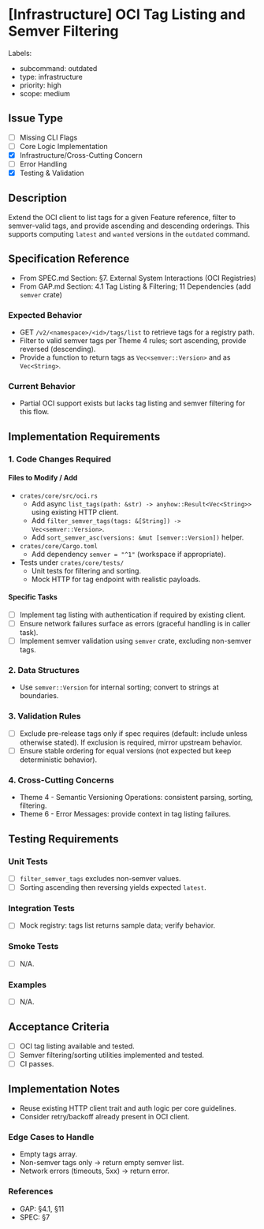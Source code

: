 # [Infrastructure] OCI Tag Listing and Semver Filtering

Labels:
- subcommand: outdated
- type: infrastructure
- priority: high
- scope: medium

## Issue Type
- [ ] Missing CLI Flags
- [ ] Core Logic Implementation
- [x] Infrastructure/Cross-Cutting Concern
- [ ] Error Handling
- [x] Testing & Validation

## Description
Extend the OCI client to list tags for a given Feature reference, filter to semver-valid tags, and provide ascending and descending orderings. This supports computing `latest` and `wanted` versions in the `outdated` command.

## Specification Reference

- From SPEC.md Section: §7. External System Interactions (OCI Registries)
- From GAP.md Section: 4.1 Tag Listing & Filtering; 11 Dependencies (add `semver` crate)

### Expected Behavior
- GET `/v2/<namespace>/<id>/tags/list` to retrieve tags for a registry path.
- Filter to valid semver tags per Theme 4 rules; sort ascending, provide reversed (descending).
- Provide a function to return tags as `Vec<semver::Version>` and as `Vec<String>`.

### Current Behavior
- Partial OCI support exists but lacks tag listing and semver filtering for this flow.

## Implementation Requirements

### 1. Code Changes Required

#### Files to Modify / Add
- `crates/core/src/oci.rs`
  - Add async `list_tags(path: &str) -> anyhow::Result<Vec<String>>` using existing HTTP client.
  - Add `filter_semver_tags(tags: &[String]) -> Vec<semver::Version>`.
  - Add `sort_semver_asc(versions: &mut [semver::Version])` helper.
- `crates/core/Cargo.toml`
  - Add dependency `semver = "^1"` (workspace if appropriate).
- Tests under `crates/core/tests/`
  - Unit tests for filtering and sorting.
  - Mock HTTP for tag endpoint with realistic payloads.

#### Specific Tasks
- [ ] Implement tag listing with authentication if required by existing client.
- [ ] Ensure network failures surface as errors (graceful handling is in caller task).
- [ ] Implement semver validation using `semver` crate, excluding non-semver tags.

### 2. Data Structures
- Use `semver::Version` for internal sorting; convert to strings at boundaries.

### 3. Validation Rules
- [ ] Exclude pre-release tags only if spec requires (default: include unless otherwise stated). If exclusion is required, mirror upstream behavior.
- [ ] Ensure stable ordering for equal versions (not expected but keep deterministic behavior).

### 4. Cross-Cutting Concerns
- Theme 4 - Semantic Versioning Operations: consistent parsing, sorting, filtering.
- Theme 6 - Error Messages: provide context in tag listing failures.

## Testing Requirements

### Unit Tests
- [ ] `filter_semver_tags` excludes non-semver values.
- [ ] Sorting ascending then reversing yields expected `latest`.

### Integration Tests
- [ ] Mock registry: tags list returns sample data; verify behavior.

### Smoke Tests
- [ ] N/A.

### Examples
- [ ] N/A.

## Acceptance Criteria
- [ ] OCI tag listing available and tested.
- [ ] Semver filtering/sorting utilities implemented and tested.
- [ ] CI passes.

## Implementation Notes
- Reuse existing HTTP client trait and auth logic per core guidelines.
- Consider retry/backoff already present in OCI client.

### Edge Cases to Handle
- Empty tags array.
- Non-semver tags only → return empty semver list.
- Network errors (timeouts, 5xx) → return error.

### References
- GAP: §4.1, §11
- SPEC: §7